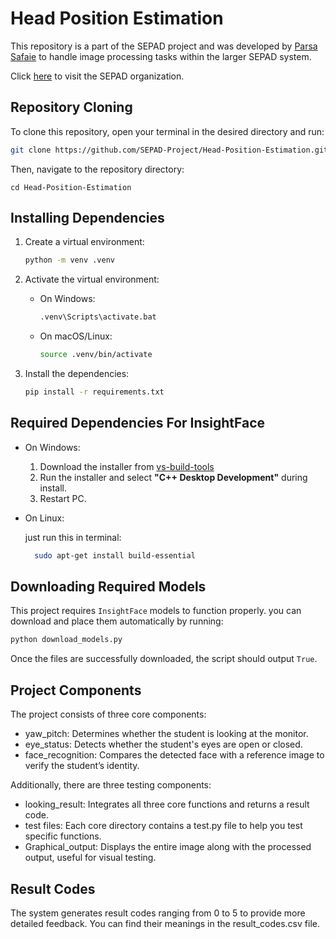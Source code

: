 # Head Position Estimation
This repository is a part of the SEPAD project and was developed by [Parsa Safaie](https://github.com/parsasafaie) to handle image processing tasks within the larger SEPAD system.

Click [here](https://github.com/SEPAD-Project) to visit the SEPAD organization.

## Repository Cloning
To clone this repository, open your terminal in the desired directory and run:
```bash
git clone https://github.com/SEPAD-Project/Head-Position-Estimation.git
```

Then, navigate to the repository directory:
```
cd Head-Position-Estimation
```

## Installing Dependencies
1. Create a virtual environment:
   ```bash
   python -m venv .venv
   ```
2. Activate the virtual environment:
   
   * On Windows:
     ```bash
     .venv\Scripts\activate.bat
     ```

   * On macOS/Linux:
     ```bash
     source .venv/bin/activate
     ```
3. Install the dependencies:
   ```bash
   pip install -r requirements.txt
   ``` 

## Required Dependencies For InsightFace
* On Windows:
  1. Download the installer from [vs-build-tools](https://visualstudio.microsoft.com/visual-cpp-build-tools/)
  2. Run the installer and select **"C++ Desktop Development"** during install.
  3. Restart PC.

* On Linux:

  just run this in terminal:
  ```bash
    sudo apt-get install build-essential
  ```

## Downloading Required Models
This project requires `InsightFace` models to function properly.
you can download and place them automatically by running:
```bash
python download_models.py
```
Once the files are successfully downloaded, the script should output `True`.

## Project Components
The project consists of three core components:
* yaw_pitch: Determines whether the student is looking at the monitor.
* eye_status: Detects whether the student's eyes are open or closed.
* face_recognition: Compares the detected face with a reference image to verify the student’s identity.

Additionally, there are three testing components:
* looking_result: Integrates all three core functions and returns a result code.
* test files: Each core directory contains a test.py file to help you test specific functions.
* Graphical_output: Displays the entire image along with the processed output, useful for visual testing.

## Result Codes
The system generates result codes ranging from 0 to 5 to provide more detailed feedback. You can find their meanings in the result_codes.csv file.
